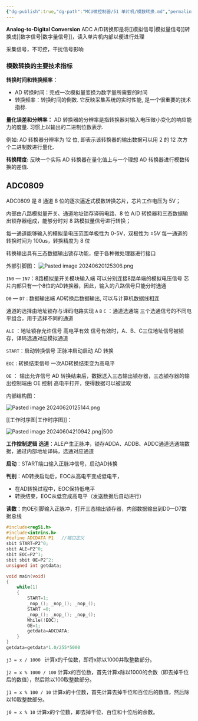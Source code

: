 ```yaml
---
{"dg-publish":true,"dg-path":"MCU微控制器/51 单片机/模数转换.md","permalink":"/MCU微控制器/51 单片机/模数转换/","dgPassFrontmatter":true,"noteIcon":"","created":"2024-06-09T20:54:03.534+08:00","updated":"2024-06-21T00:24:14.041+08:00"}
---
```


**Analog-to-Digital Conversion**   ADC
A/D转换即是将[[模拟信号\|模拟量信号]]转换成[[数字信号\|数字量信号]]，读入单片机内部以便进行处理

采集信号，不可控，干扰信号影响
### 模数转换的主要技术指标
**转换时间和转换频率：**
- AD 转换时间：完成一次模拟量变换为数字量所需要的时间
- 转换频率：转换时间的倒数. 
	它反映采集系统的实时性能, 是一个很重要的技术指标.

**量化误差和分辨率：**
AD 转换器的分辨率是指转换器对输入电压微小变化的响应能力的度量. 习惯上以输出的二进制位数表示.

例如: AD 转换器分辨率为 12 位, 即表示该转换器的输出数据可以用 2 的 12 次方个二进制数进行量化.

**转换精度:** 
反映一个实际 AD 转换器在量化值上与一个理想 AD 转换器进行模数转换的差值.
## ADC0809
ADC0809 是 8 通道 8 位的逐次逼近式模数转换芯片，芯片工作电压为 5V；

内部由八路模拟量开关、通道地址锁存译码电路、8 位 A/D 转换器和三态数据输出锁存器组成，能够分时对 8 路模拟量信号进行转换；

每一通道能够输入的模拟量电压范围单极性为 0-5V，双极性为 $\pm5V$ 
每一通道的转换时间为 100us，转换精度为 8 位
 
转换输出具有三态数据输出锁存功能，便于各种微处理器进行接口

外部引脚图：
![Pasted image 20240620125306.png](/img/user/%E5%8A%9F%E8%83%BD%E6%80%A7%E6%96%87%E4%BB%B6%E5%A4%B9/%E8%BD%BD%E5%85%A5%E7%9A%84%E5%AA%92%E4%BD%93%E8%B5%84%E6%BA%90/Pasted%20image%2020240620125306.png)

`IN0` — `IN7`：8路模拟量开关模块输入端
	可以分别连接8路单端的模拟电压信号
	芯片内部只有一个8位的AD转换器，因此，输入的八路信号只能分时选通

`D0` — `D7` : 数据输出端
	AD转换后数据输出, 可以与计算机数据线相连

通道的选择由地址锁存与译码电路实现
`A`  `B`  `C` ：通道选通端
	三个选通信号的不同电平组合，用于选择不同的通道

`ALE` ：地址锁存允许信号
	高电平有效
	信号有效时，A、B、C三位地址信号被锁存，译码选通对应模拟通道

`START`：启动转换信号 
	正脉冲启动启动 AD 转换

`EOC`  : 转换结束信号
	一次AD转换结束变为高电平

` OE `  ： 输出允许信号
	AD 转换结束后，数据送入三态输出锁存器，三态锁存器的输出控制端由 OE 控制
	高电平打开，使得数据可以被读取

内部结构图：

![Pasted image 20240620125144.png](/img/user/%E5%8A%9F%E8%83%BD%E6%80%A7%E6%96%87%E4%BB%B6%E5%A4%B9/%E8%BD%BD%E5%85%A5%E7%9A%84%E5%AA%92%E4%BD%93%E8%B5%84%E6%BA%90/Pasted%20image%2020240620125144.png)

 [[工作时序图\|工作时序图]]：
 
![Pasted image 20240604210942.png|500](/img/user/%E5%8A%9F%E8%83%BD%E6%80%A7%E6%96%87%E4%BB%B6%E5%A4%B9/%E8%BD%BD%E5%85%A5%E7%9A%84%E5%AA%92%E4%BD%93%E8%B5%84%E6%BA%90/Pasted%20image%2020240604210942.png)

**工作控制逻辑**
**选道**：ALE产生正脉冲，锁存ADDA、ADDB、ADDC通道选通端数据，通过内部地址译码，选通对应通道

**启动**：START端口输入正脉冲信号，启动AD转换

**判别**：AD转换启动后，EOC从高电平变成低电平，
- 在AD转换过程中，EOC保持低电平
- 转换结束，EOC从低变成高电平（发送数据后自动进行）

**读数**：向OE引脚输入正脉冲，打开三态输出锁存器，内部数据输出到D0—D7数据总线


```C
#include<reg51.h>
#include<intrins.h>
#define ADCDATA P1   //端口定义
sbit START=P2^0;
sbit ALE=P2^0;
sbit EOC=P2^1;
sbit sbit OE=P2^2;
unsigned int getdata;

void main(void)
{
	while(1)
	{
		START=1;
		_nop_(); _nop_(); _nop_();
		START =0;
		_nop_(); _nop_(); _nop_();
		While(!EOC);
		OE=1;
		getdata=ADCDATA;
	}
}
getdata=getdata*1.0/255*5000

```


`j3 = x / 1000 `
计算x的千位数，即将x除以1000并取整数部分。

`j2 = x % 1000 / 100` 
计算x的百位数，首先计算x除以1000的余数（即去掉千位后的数值），然后除以100取整数部分。

`j1 = x % 100 / 10` 
计算x的十位数，首先计算去掉千位和百位后的数值，然后除以10取整数部分。

`j0 = x % 10` 
计算x的个位数，即去掉千位、百位和十位后的余数。

